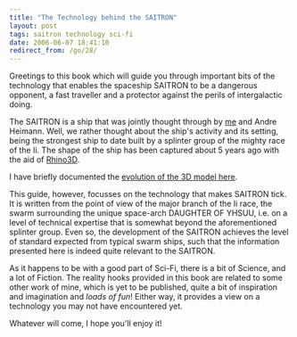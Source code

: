 ```yaml
---
title: "The Technology behind the SAITRON"
layout: post
tags: saitron technology sci-fi
date: 2006-06-07 18:41:10
redirect_from: /go/28/
---
```


Greetings to this book which will guide you through important bits of the technology that enables the spaceship SAITRON to be a dangerous opponent, a fast traveller and a protector against the perils of intergalactic doing.

The SAITRON is a ship that was jointly thought through by [me](/?q=node/30) and Andre Heimann. Well, we rather thought about the ship&#39;s activity and its setting, being the strongest ship to date built by a splinter group of the mighty race of the Ii. The shape of the ship has been captured about 5 years ago with the aid of 
[Rhino3D](http://www.rhino3d.com/). 

I have briefly documented the [evolution of the 3D model here](/?q=node/37).

This guide, however, focusses on the technology that makes SAITRON tick. It is written from the point of view of the major branch of the Ii race, the swarm surrounding the unique space-arch DAUGHTER OF YHSUU, i.e. on a level of technical expertise that is somewhat beyond the aforementioned splinter group. Even so, the development of the SAITRON achieves the level of standard expected from typical swarm ships, such that the information presented here is indeed quite relevant to the SAITRON.

As it happens to be with a good part of Sci-Fi, there is a bit of Science, and a lot of Fiction. The reality hooks provided in this book are related to some other work of mine, which is yet to be published, quite a bit of inspiration and imagination and _loads of fun_! Either way, it provides a view on a technology you may not have encountered yet. 

Whatever will come, I hope you&#39;ll enjoy it! 